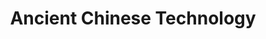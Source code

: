 ---
layout: researcharea
title:  "Ancient Chinese Technology"
lang: en
id: ancient_chinese_technology
permalink: /research/areas/ancient_chinese_technology
---